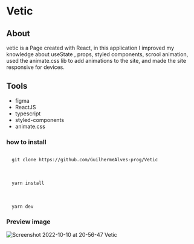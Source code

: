 # Vetic

## About

vetic is a Page created with React, in this application I improved my knowledge about useState , props, styled components, scrool animation, used the animate.css lib to add animations to the site, and made the site responsive for devices.

## Tools
- figma
- ReactJS
- typescript
- styled-components
- animate.css

### how to install
<code>
  git clone https://github.com/GuilhermeAlves-prog/Vetic
</code>
<br><br>
<code>
  yarn install
</code>
<br><br>
<code>
  yarn dev
</code>

### Preview image

![Screenshot 2022-10-10 at 20-56-47 Vetic](https://user-images.githubusercontent.com/70963422/194970407-eee5b1ac-e0cb-4c02-978d-edc852932626.png)
